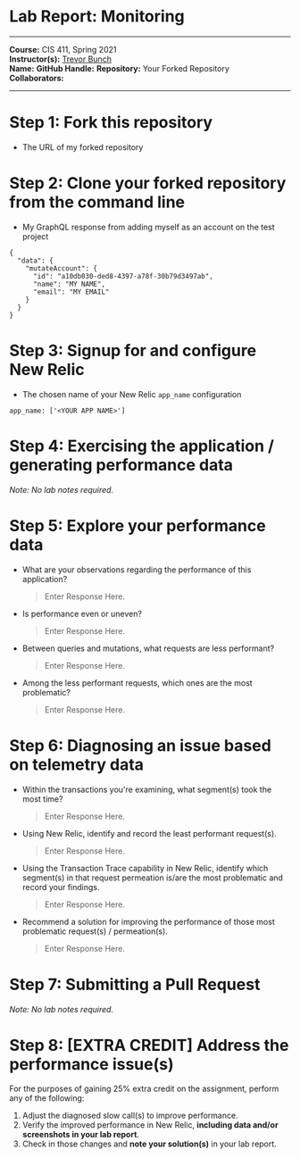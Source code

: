 # Lab Report: Monitoring
___
**Course:** CIS 411, Spring 2021  
**Instructor(s):** [Trevor Bunch](https://github.com/trevordbunch)  
**Name:** 
**GitHub Handle:** 
**Repository:** Your Forked Repository  
**Collaborators:** 
___

# Step 1: Fork this repository
- The URL of my forked repository

# Step 2: Clone your forked repository from the command line
- My GraphQL response from adding myself as an account on the test project
```
{
  "data": {
    "mutateAccount": {
      "id": "a10db030-ded8-4397-a78f-30b79d3497ab",
      "name": "MY NAME",
      "email": "MY EMAIL"
    }
  }
}
```

# Step 3: Signup for and configure New Relic
- The chosen name of your New Relic ```app_name``` configuration
```
app_name: ['<YOUR APP NAME>']
```

# Step 4: Exercising the application / generating performance data

_Note: No lab notes required._

# Step 5: Explore your performance data
* What are your observations regarding the performance of this application? 
  > Enter Response Here.
* Is performance even or uneven? 
  > Enter Response Here.
* Between queries and mutations, what requests are less performant? 
  > Enter Response Here.
* Among the less performant requests, which ones are the most problematic?
  > Enter Response Here.

# Step 6: Diagnosing an issue based on telemetry data
* Within the transactions you're examining, what segment(s) took the most time?
  > Enter Response Here.
* Using New Relic, identify and record the least performant request(s).
  > Enter Response Here.
* Using the Transaction Trace capability in New Relic, identify which segment(s) in that request permeation is/are the most problematic and record your findings.
  > Enter Response Here.
* Recommend a solution for improving the performance of those most problematic request(s) / permeation(s).
  > Enter Response Here.

# Step 7: Submitting a Pull Request
_Note: No lab notes required._

# Step 8: [EXTRA CREDIT] Address the performance issue(s)
For the purposes of gaining 25% extra credit on the assignment, perform any of the following:
1. Adjust the diagnosed slow call(s) to improve performance. 
2. Verify the improved performance in New Relic, **including data and/or screenshots in your lab report**.
2. Check in those changes and **note your solution(s)** in your lab report.